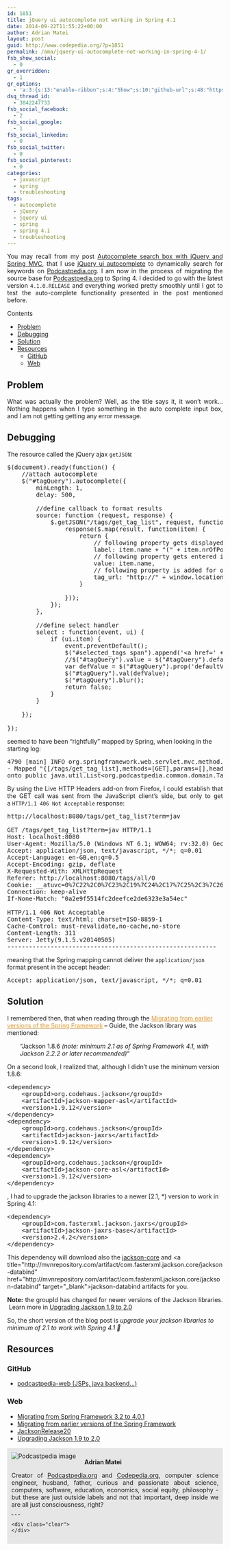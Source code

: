 ```yaml
---
id: 1851
title: jQuery ui autocomplete not working in Spring 4.1
date: 2014-09-22T11:55:22+00:00
author: Adrian Matei
layout: post
guid: http://www.codepedia.org/?p=1851
permalink: /ama/jquery-ui-autocomplete-not-working-in-spring-4-1/
fsb_show_social:
  - 0
gr_overridden:
  - 1
gr_options:
  - 'a:3:{s:13:"enable-ribbon";s:4:"Show";s:10:"github-url";s:48:"https://github.com/podcastpedia/podcastpedia-web";s:11:"ribbon-type";i:10;}'
dsq_thread_id:
  - 3042247733
fsb_social_facebook:
  - 2
fsb_social_google:
  - 1
fsb_social_linkedin:
  - 0
fsb_social_twitter:
  - 0
fsb_social_pinterest:
  - 0
categories:
  - javascript
  - spring
  - troubleshooting
tags:
  - autocomplete
  - jQuery
  - jquery ui
  - spring
  - spring 4.1
  - troubleshooting
---
```

<p style="text-align: justify;">
  You may recall from my post <a title="http://www.codepedia.org/ama/autocomplete-search-box-with-jquery-and-spring-mvc/" href="http://www.codepedia.org/ama/autocomplete-search-box-with-jquery-and-spring-mvc/" target="_blank">Autocomplete search box with jQuery and Spring MVC</a>, that I use <a title="http://jqueryui.com/autocomplete/" href="http://jqueryui.com/autocomplete/" target="_blank">jQuery ui autocomplete</a> to dynamically search for keywords on <a title="https://github.com/Codingpedia/podcastpedia/tags/all/0" href="https://github.com/Codingpedia/podcastpedia/tags/all/0" target="_blank">Podcastpedia.org</a>. I am now in the process of migrating the source base for <a title="Podcastpedia.org, knowledge to go" href="https://github.com/Codingpedia/podcastpedia" target="_blank">Podcastpedia.org</a> to Spring 4. I decided to go with the latest version <code>4.1.0.RELEASE</code> and everything worked pretty smoothly until I got to test the auto-complete functionality presented in the post mentioned before.<!--more-->
</p>

<div id="toc_container" class="no_bullets">
  <p class="toc_title">
    Contents
  </p>

  <ul class="toc_list">
    <li>
      <a href="#Problem">Problem</a>
    </li>
    <li>
      <a href="#Debugging">Debugging</a>
    </li>
    <li>
      <a href="#Solution">Solution</a>
    </li>
    <li>
      <a href="#Resources">Resources</a><ul>
        <li>
          <a href="#GitHub">GitHub</a>
        </li>
        <li>
          <a href="#Web">Web</a>
        </li>
      </ul>
    </li>
  </ul>
</div>

## <span id="Problem">Problem</span>

<p style="text-align: justify;">
  What was actually the problem? Well, as the title says it, it won&#8217;t work&#8230; Nothing happens when I type something in the auto complete input box, and I am not getting getting any error message.
</p>

<h2 style="text-align: justify;">
  <span id="Debugging">Debugging</span>
</h2>

The resource called the jQuery ajax `getJSON`:

<pre class="lang:js mark:9 decode:true" title="Autocomplete jquery ajax call">$(document).ready(function() {
	//attach autocomplete
    $("#tagQuery").autocomplete({    	
    	minLength: 1,
    	delay: 500,

    	//define callback to format results
        source: function (request, response) {
            $.getJSON("/tags/get_tag_list", request, function(result) {                
                response($.map(result, function(item) {                	
                    return {
                        // following property gets displayed in drop down
                        label: item.name + "(" + item.nrOfPodcasts + ")",
                        // following property gets entered in the textbox
                        value: item.name,
                        // following property is added for our own use
                        tag_url: "http://" + window.location.host + "/tags/" + item.tagId + "/" + item.name
                    }

                }));
        	});
    	},

    	//define select handler
    	select : function(event, ui) {
            if (ui.item) {       
            	event.preventDefault();
                $("#selected_tags span").append('&lt;a href=' + ui.item.tag_url + ' class="btn-metadata2" target="_blank"&gt;'+ ui.item.label +'&lt;/a&gt;');
                //$("#tagQuery").value = $("#tagQuery").defaultValue
                var defValue = $("#tagQuery").prop('defaultValue');
                $("#tagQuery").val(defValue);
                $("#tagQuery").blur();
                return false;
            }
    	}

    });

});</pre>

seemed to have been &#8220;rightfully&#8221; mapped by Spring, when looking in the starting log:

<pre class="lang:default mark:2 decode:true" title="Mapping successful for resource">4790 [main] INFO org.springframework.web.servlet.mvc.method.annotation.RequestMappingHandlerMapping
- Mapped "{[/tags/get_tag_list],methods=[GET],params=[],headers=[],consumes=[],produces=[],custom=[]}"
onto public java.util.List&lt;org.podcastpedia.common.domain.Tag&gt; org.podcastpedia.web.tags.TagController.getTagList(java.lang.String)</pre>

<p style="text-align: justify;">
  By using the Live HTTP Headers add-on from Firefox, I could establish that the GET call was sent from the JavaScript client&#8217;s side, but only to get a <code>HTTP/1.1 406 Not Acceptable</code> response:
</p>

<pre class="lang:default mark:1,3,6,15 decode:true" title="HTTP request successful">http://localhost:8080/tags/get_tag_list?term=jav

GET /tags/get_tag_list?term=jav HTTP/1.1
Host: localhost:8080
User-Agent: Mozilla/5.0 (Windows NT 6.1; WOW64; rv:32.0) Gecko/20100101 Firefox/32.0
Accept: application/json, text/javascript, */*; q=0.01
Accept-Language: en-GB,en;q=0.5
Accept-Encoding: gzip, deflate
X-Requested-With: XMLHttpRequest
Referer: http://localhost:8080/tags/all/0
Cookie: __atuvc=0%7C22%2C0%7C23%2C19%7C24%2C17%7C25%2C3%7C26; __atsa=sh=facebook%2Ccompact%2Cgoogle_plusone_share%2Ctwitter; __utma=1.487167226.1396700237.1399960777.1400006838.6; __utmz=1.1396700237.1.1.utmcsr=(direct)|utmccn=(direct)|utmcmd=(none); preferredLanguage=en; JSESSIONID=qp5yyqw9486jq668t9atdjtd; jwplayer.volume=24
Connection: keep-alive
If-None-Match: "0a2e9f5514fc2deefce2de6323e3a54ec"

HTTP/1.1 406 Not Acceptable
Content-Type: text/html; charset=ISO-8859-1
Cache-Control: must-revalidate,no-cache,no-store
Content-Length: 311
Server: Jetty(9.1.5.v20140505)
----------------------------------------------------------</pre>

meaning that the Spring mapping cannot deliver the `application/json` format present in the accept header:

<pre class="lang:default decode:true" title="HTTP request successful">Accept: application/json, text/javascript, */*; q=0.01</pre>

## <span id="Solution">Solution</span>

I remembered then, that when reading through the <a style="color: #ea9629;" title="https://github.com/spring-projects/spring-framework/wiki/Migrating-from-earlier-versions-of-the-spring-framework" href="https://github.com/spring-projects/spring-framework/wiki/Migrating-from-earlier-versions-of-the-spring-framework">Migrating from earlier versions of the Spring Framework</a> &#8211; Guide, the Jackson library was mentioned:

<p style="padding-left: 30px;">
  &#8220;Jackson 1.8.6 <em>(note: minimum 2.1 as of Spring Framework 4.1, with Jackson 2.2.2 or later recommended)</em>&#8220;
</p>

On a second look, I realized that, although I didn&#8217;t use the minimum version 1.8.6:

<pre class="lang:xhtml decode:true" title="Jackson dependencies previous to version 2">&lt;dependency&gt;
	&lt;groupId&gt;org.codehaus.jackson&lt;/groupId&gt;
	&lt;artifactId&gt;jackson-mapper-asl&lt;/artifactId&gt;
	&lt;version&gt;1.9.12&lt;/version&gt;
&lt;/dependency&gt;
&lt;dependency&gt;
	&lt;groupId&gt;org.codehaus.jackson&lt;/groupId&gt;
	&lt;artifactId&gt;jackson-jaxrs&lt;/artifactId&gt;
	&lt;version&gt;1.9.12&lt;/version&gt;
&lt;/dependency&gt;
&lt;dependency&gt;
	&lt;groupId&gt;org.codehaus.jackson&lt;/groupId&gt;
	&lt;artifactId&gt;jackson-core-asl&lt;/artifactId&gt;
	&lt;version&gt;1.9.12&lt;/version&gt;			
&lt;/dependency&gt;</pre>

, I had to upgrade the jackson libraries to a newer [2.1, *) version to work in Spring 4.1:

<pre class="lang:xhtml decode:true" title="jackson dependency with new group id">&lt;dependency&gt;
	&lt;groupId&gt;com.fasterxml.jackson.jaxrs&lt;/groupId&gt;
	&lt;artifactId&gt;jackson-jaxrs-base&lt;/artifactId&gt;
	&lt;version&gt;2.4.2&lt;/version&gt;
&lt;/dependency&gt;
</pre>

This dependency will download also the [jackson-core](http://mvnrepository.com/artifact/com.fasterxml.jackson.core/jackson-core "http://mvnrepository.com/artifact/com.fasterxml.jackson.core/jackson-core") and <a title="http://mvnrepository.com/artifact/com.fasterxml.jackson.core/jackson-databind" href="http://mvnrepository.com/artifact/com.fasterxml.jackson.core/jackson-databind" target="_blank">jackson-databind</a> artifacts for you.

<p class="note_normal" style="text-align: justify;">
  <strong>Note:</strong> the groupId has changed for newer versions of the Jackson libraries.  Learn more in <a title="http://wiki.fasterxml.com/JacksonUpgradeFrom19To20" href="http://wiki.fasterxml.com/JacksonUpgradeFrom19To20" target="_blank">Upgrading Jackson 1.9 to 2.0</a>
</p>

So, the short version of the blog post is _upgrade your jackson libraries to minimum of 2.1 to work with Spring 4.1 🙂_

## <span id="Resources">Resources</span>

### <span id="GitHub">GitHub</span>

  * <a title="https://github.com/podcastpedia/podcastpedia-web" href="https://github.com/podcastpedia/podcastpedia-web" target="_blank">podcastpedia-web (JSPs, java backend…)</a>

### <span id="Web">Web</span>

  * <a title="https://spring.io/blog/2014/01/30/migrating-from-spring-framework-3-2-to-4-0-1" href="https://spring.io/blog/2014/01/30/migrating-from-spring-framework-3-2-to-4-0-1" target="_blank">Migrating from Spring Framework 3.2 to 4.0.1</a>
  * [Migrating from earlier versions of the Spring Framework](https://github.com/spring-projects/spring-framework/wiki/Migrating-from-earlier-versions-of-the-spring-framework "https://github.com/spring-projects/spring-framework/wiki/Migrating-from-earlier-versions-of-the-spring-framework")
  * <a title="http://wiki.fasterxml.com/JacksonRelease20" href="http://wiki.fasterxml.com/JacksonRelease20" target="_blank">JacksonRelease20</a>
  * <a title="http://wiki.fasterxml.com/JacksonUpgradeFrom19To20" href="http://wiki.fasterxml.com/JacksonUpgradeFrom19To20" target="_blank">Upgrading Jackson 1.9 to 2.0</a>

<div id="about_author" style="background-color: #e6e6e6; padding: 10px;">
  <img id="author_portrait" style="float: left; margin-right: 20px;" src="{{site.url}}/images/authors/amacoder.png" alt="Podcastpedia image" />

  <p id="about_author_header">
    <strong>Adrian Matei</strong>
  </p>

  <div id="author_details" style="text-align: justify;">
    Creator of <a title="Podcastpedia.org, knowledge to go" href="https://github.com/Codingpedia/podcastpedia" target="_blank">Podcastpedia.org</a> and <a title="Codingpedia, sharing coding knowledge" href="http://www.codepedia.org" target="_blank">Codepedia.org</a>, computer science engineer, husband, father, curious and passionate about science, computers, software, education, economics, social equity, philosophy - but these are just outside labels and not that important, deep inside we are all just consciousness, right?
  </div>

  <div id="follow_social" style="clear: both;">
    <div id="social_logos">
       <a class="icon-twitter" href="https://twitter.com/CodepediaOrg" target="_blank"> </a> <a class="icon-facebook" href="https://www.facebook.com/codingpedia" target="_blank"> </a> <a class="icon-linkedin" href="https://www.linkedin.com/company/codepediaorg" target="_blank"> </a> <a class="icon-github" href="https://github.com/adrianmatei-me" target="_blank"> </a>
    </div>

    <div class="clear">
    </div>
  </div>
</div>
